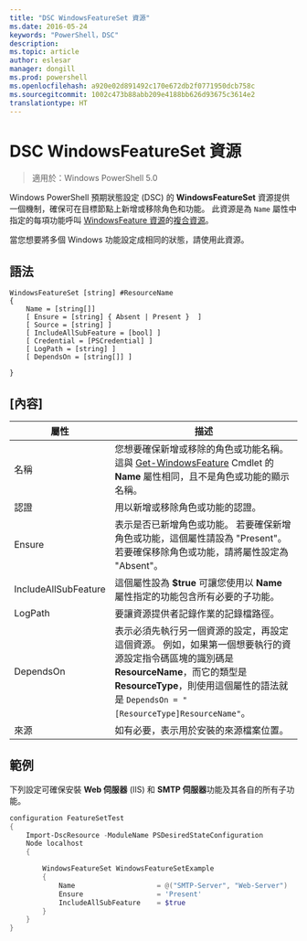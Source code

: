 ```yaml
---
title: "DSC WindowsFeatureSet 資源"
ms.date: 2016-05-24
keywords: "PowerShell，DSC"
description: 
ms.topic: article
author: eslesar
manager: dongill
ms.prod: powershell
ms.openlocfilehash: a920e02d891492c170e672db2f0771950dcb758c
ms.sourcegitcommit: 1002c473b88abb209e4188bb626d93675c3614e2
translationtype: HT
---
```

# <a name="dsc-windowsfeatureset-resource"></a>DSC WindowsFeatureSet 資源

> 適用於：Windows PowerShell 5.0

Windows PowerShell 預期狀態設定 (DSC) 的 **WindowsFeatureSet** 資源提供一個機制，確保可在目標節點上新增或移除角色和功能。
此資源是為 `Name` 屬性中指定的每項功能呼叫 [WindowsFeature 資源](windowsfeatureResource.md)的[複合資源](authoringResourceComposite.md)。

當您想要將多個 Windows 功能設定成相同的狀態，請使用此資源。

## <a name="syntax"></a>語法

```
WindowsFeatureSet [string] #ResourceName
{
    Name = [string[]] 
    [ Ensure = [string] { Absent | Present }  ]
    [ Source = [string] ]
    [ IncludeAllSubFeature = [bool] ]
    [ Credential = [PSCredential] ]
    [ LogPath = [string] ]
    [ DependsOn = [string[]] ]
    
}
```

## <a name="properties"></a>[內容]

|  屬性  |  描述   | 
|---|---| 
| 名稱| 您想要確保新增或移除的角色或功能名稱。 這與 [Get-WindowsFeature](https://technet.microsoft.com/en-us/library/jj205469.aspx) Cmdlet 的 **Name** 屬性相同，且不是角色或功能的顯示名稱。| 
| 認證| 用以新增或移除角色或功能的認證。| 
| Ensure| 表示是否已新增角色或功能。 若要確保新增角色或功能，這個屬性請設為 "Present"。若要確保移除角色或功能，請將屬性設定為 "Absent"。| 
| IncludeAllSubFeature| 這個屬性設為 **$true** 可讓您使用以 **Name** 屬性指定的功能包含所有必要的子功能。| 
| LogPath| 要讓資源提供者記錄作業的記錄檔路徑。| 
| DependsOn| 表示必須先執行另一個資源的設定，再設定這個資源。 例如，如果第一個想要執行的資源設定指令碼區塊的識別碼是 __ResourceName__，而它的類型是 __ResourceType__，則使用這個屬性的語法就是 `DependsOn = "[ResourceType]ResourceName"`。| 
| 來源| 如有必要，表示用於安裝的來源檔案位置。| 

## <a name="example"></a>範例

下列設定可確保安裝 **Web 伺服器** (IIS) 和 **SMTP 伺服器**功能及其各自的所有子功能。

```powershell
configuration FeatureSetTest
{
    Import-DscResource -ModuleName PSDesiredStateConfiguration
    Node localhost
    {

        WindowsFeatureSet WindowsFeatureSetExample
        {
            Name                    = @("SMTP-Server", "Web-Server")
            Ensure                  = 'Present'
            IncludeAllSubFeature    = $true
        } 
    }
}
```

